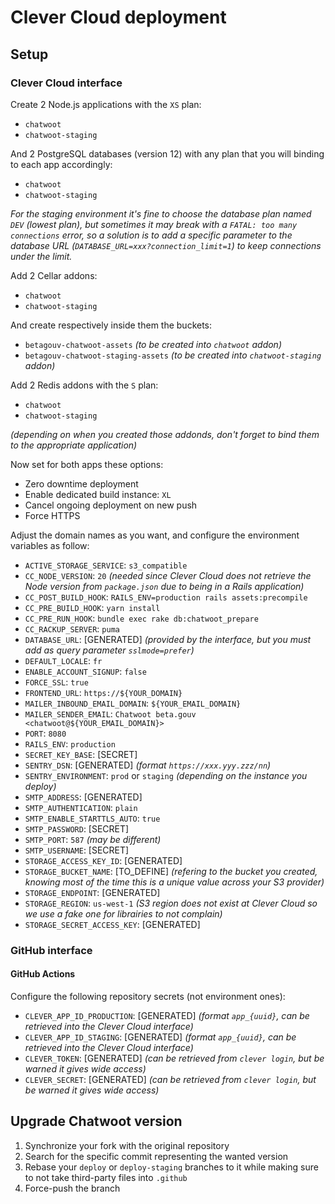 # Clever Cloud deployment

## Setup

### Clever Cloud interface

Create 2 Node.js applications with the `XS` plan:
* `chatwoot`
* `chatwoot-staging`

And 2 PostgreSQL databases (version 12) with any plan that you will binding to each app accordingly:
* `chatwoot`
* `chatwoot-staging`

_For the staging environment it's fine to choose the database plan named `DEV` (lowest plan), but sometimes it may break with a `FATAL: too many connections` error, so a solution is to add a specific parameter to the database URL (`DATABASE_URL=xxx?connection_limit=1`) to keep connections under the limit._

Add 2 Cellar addons:
* `chatwoot`
* `chatwoot-staging`

And create respectively inside them the buckets:
* `betagouv-chatwoot-assets` _(to be created into `chatwoot` addon)_
* `betagouv-chatwoot-staging-assets` _(to be created into `chatwoot-staging` addon)_

Add 2 Redis addons with the `S` plan:
* `chatwoot`
* `chatwoot-staging`

_(depending on when you created those addonds, don't forget to bind them to the appropriate application)_

Now set for both apps these options:
* Zero downtime deployment
* Enable dedicated build instance: `XL`
* Cancel ongoing deployment on new push
* Force HTTPS

Adjust the domain names as you want, and configure the environment variables as follow:
* `ACTIVE_STORAGE_SERVICE`: `s3_compatible`
* `CC_NODE_VERSION`: `20` _(needed since Clever Cloud does not retrieve the Node version from `package.json` due to being in a Rails application)_
* `CC_POST_BUILD_HOOK`: `RAILS_ENV=production rails assets:precompile`
* `CC_PRE_BUILD_HOOK`: `yarn install`
* `CC_PRE_RUN_HOOK`: `bundle exec rake db:chatwoot_prepare`
* `CC_RACKUP_SERVER`: `puma`
* `DATABASE_URL`: [GENERATED] _(provided by the interface, but you must add as query parameter `sslmode=prefer`)_
* `DEFAULT_LOCALE`: `fr`
* `ENABLE_ACCOUNT_SIGNUP`: `false`
* `FORCE_SSL`: `true`
* `FRONTEND_URL`: `https://${YOUR_DOMAIN}`
* `MAILER_INBOUND_EMAIL_DOMAIN`: `${YOUR_EMAIL_DOMAIN}`
* `MAILER_SENDER_EMAIL`: `Chatwoot beta.gouv <chatwoot@${YOUR_EMAIL_DOMAIN}>`
* `PORT`: `8080`
* `RAILS_ENV`: `production`
* `SECRET_KEY_BASE`: [SECRET]
* `SENTRY_DSN`: [GENERATED] _(format `https://xxx.yyy.zzz/nn`)_
* `SENTRY_ENVIRONMENT`: `prod` or `staging` _(depending on the instance you deploy)_
* `SMTP_ADDRESS`: [GENERATED]
* `SMTP_AUTHENTICATION`: `plain`
* `SMTP_ENABLE_STARTTLS_AUTO`: `true`
* `SMTP_PASSWORD`: [SECRET]
* `SMTP_PORT`: `587` _(may be different)_
* `SMTP_USERNAME`: [SECRET]
* `STORAGE_ACCESS_KEY_ID`: [GENERATED]
* `STORAGE_BUCKET_NAME`: [TO_DEFINE] _(refering to the bucket you created, knowing most of the time this is a unique value across your S3 provider)_
* `STORAGE_ENDPOINT`: [GENERATED]
* `STORAGE_REGION`: `us-west-1` _(S3 region does not exist at Clever Cloud so we use a fake one for librairies to not complain)_
* `STORAGE_SECRET_ACCESS_KEY`: [GENERATED]

### GitHub interface

#### GitHub Actions

Configure the following repository secrets (not environment ones):

- `CLEVER_APP_ID_PRODUCTION`: [GENERATED] _(format `app_{uuid}`, can be retrieved into the Clever Cloud interface)_
- `CLEVER_APP_ID_STAGING`: [GENERATED] _(format `app_{uuid}`, can be retrieved into the Clever Cloud interface)_
- `CLEVER_TOKEN`: [GENERATED] _(can be retrieved from `clever login`, but be warned it gives wide access)_
- `CLEVER_SECRET`: [GENERATED] _(can be retrieved from `clever login`, but be warned it gives wide access)_

## Upgrade Chatwoot version

1. Synchronize your fork with the original repository
2. Search for the specific commit representing the wanted version
3. Rebase your `deploy` or `deploy-staging` branches to it while making sure to not take third-party files into `.github`
4. Force-push the branch
